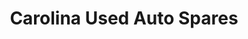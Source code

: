 ---
title: "Carolina Used Auto Spares"
url: /pretoria/carolina-used-auto-spares/
shop: Autoteile
---